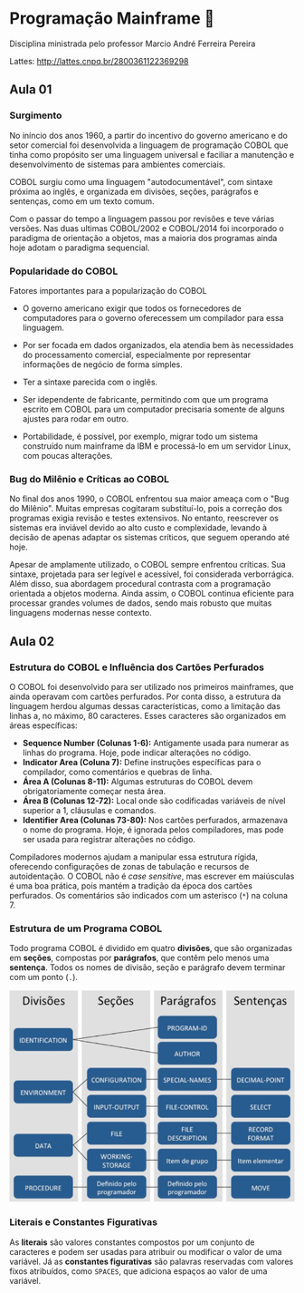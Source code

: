 # Programação Mainframe 👾

Disciplina ministrada pelo professor Marcio André Ferreira Pereira

Lattes:   http://lattes.cnpq.br/2800361122369298
## Aula 01
### Surgimento
No iníncio dos anos 1960, a partir do incentivo do governo americano e do setor comercial foi desenvolvida a linguagem de programação COBOL que tinha como propósito ser uma linguagem universal e faciliar a manutenção e desenvolvimento de sistemas para ambientes comerciais.

COBOL surgiu como uma linguagem "autodocumentável", com sintaxe próxima ao inglês, e organizada em divisões, seções, parágrafos e sentenças, como em um texto comum.

Com o passar do tempo a linguagem passou por revisões e teve várias versões. Nas duas ultimas COBOL/2002 e COBOL/2014 foi incorporado o paradigma de orientação a objetos, mas a maioria dos programas ainda hoje adotam o paradigma sequencial.

### Popularidade do COBOL

Fatores importantes para a popularização do COBOL

- O governo americano exigir que todos os fornecedores de computadores para o governo oferecessem um compilador para essa linguagem.

- Por ser focada em dados organizados, ela atendia bem às necessidades do processamento comercial, especialmente por representar informações de negócio de forma simples.

- Ter a sintaxe parecida com o inglês.

- Ser idependente de fabricante, permitindo com que um programa escrito em COBOL para um computador precisaria somente de alguns ajustes para rodar em outro.

- Portabilidade, é possível, por exemplo, migrar todo um sistema construído num mainframe da IBM e processá-lo em um servidor Linux, com poucas alterações.

### Bug do Milênio e Críticas ao COBOL 

No final dos anos 1990, o COBOL enfrentou sua maior ameaça com o "Bug do Milênio". Muitas empresas cogitaram substituí-lo, pois a correção dos programas exigia revisão e testes extensivos. No entanto, reescrever os sistemas era inviável devido ao alto custo e complexidade, levando à decisão de apenas adaptar os sistemas críticos, que seguem operando até hoje.  

Apesar de amplamente utilizado, o COBOL sempre enfrentou críticas. Sua sintaxe, projetada para ser legível e acessível, foi considerada verborrágica. Além disso, sua abordagem procedural contrasta com a programação orientada a objetos moderna. Ainda assim, o COBOL continua eficiente para processar grandes volumes de dados, sendo mais robusto que muitas linguagens modernas nesse contexto.

## Aula 02

### Estrutura do COBOL e Influência dos Cartões Perfurados  

O COBOL foi desenvolvido para ser utilizado nos primeiros mainframes, que ainda operavam com cartões perfurados. Por conta disso, a estrutura da linguagem herdou algumas dessas características, como a limitação das linhas a, no máximo, 80 caracteres. Esses caracteres são organizados em áreas específicas:  

- **Sequence Number (Colunas 1-6):** Antigamente usada para numerar as linhas do programa. Hoje, pode indicar alterações no código.  
- **Indicator Area (Coluna 7):** Define instruções específicas para o compilador, como comentários e quebras de linha.  
- **Área A (Colunas 8-11):** Algumas estruturas do COBOL devem obrigatoriamente começar nesta área.  
- **Área B (Colunas 12-72):** Local onde são codificadas variáveis de nível superior a 1, cláusulas e comandos.  
- **Identifier Area (Colunas 73-80):** Nos cartões perfurados, armazenava o nome do programa. Hoje, é ignorada pelos compiladores, mas pode ser usada para registrar alterações no código.  

Compiladores modernos ajudam a manipular essa estrutura rígida, oferecendo configurações de zonas de tabulação e recursos de autoidentação. O COBOL não é *case sensitive*, mas escrever em maiúsculas é uma boa prática, pois mantém a tradição da época dos cartões perfurados. Os comentários são indicados com um asterisco (`*`) na coluna 7.  

### Estrutura de um Programa COBOL  

Todo programa COBOL é dividido em quatro **divisões**, que são organizadas em **seções**, compostas por **parágrafos**, que contêm pelo menos uma **sentença**. Todos os nomes de divisão, seção e parágrafo devem terminar com um ponto (`.`).  

<p align="center">
  <img src="https://github.com/claraneves23/programacao_mainframe/blob/main/Captura%20de%20tela%202025-03-07%20184231.png?raw=true" alt="Exemplo de Estrutura do COBOL">
</p>


### Literais e Constantes Figurativas  

As **literais** são valores constantes compostos por um conjunto de caracteres e podem ser usadas para atribuir ou modificar o valor de uma variável. Já as **constantes figurativas** são palavras reservadas com valores fixos atribuídos, como `SPACES`, que adiciona espaços ao valor de uma variável.  

